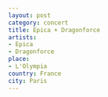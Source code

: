```yaml
---
layout: post
category: concert
title: Epica + Dragonforce
artists: 
- Epica
- Dragonforce
place: 
- L'Olympia
country: France
city: Paris
---
```



